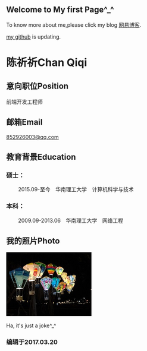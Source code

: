 ## Welcome to My first Page^_^

To know more about me,please click my blog [网易博客](http://scutcqq.blog.163.com/).

[my github](https://github.com/ChanQQ) is updating.

# 陈祈祈Chan Qiqi

## 意向职位Position

前端开发工程师

## 邮箱Email

852926003@qq.com

## 教育背景Education

### 硕士：

　　 2015.09-至今　华南理工大学　计算机科学与技术

### 本科：

　　 2009.09-2013.06　华南理工大学　网络工程

## 我的照片Photo

![Image](./images/light.JPG)

Ha, it's just a joke^_^

### 编辑于2017.03.20
